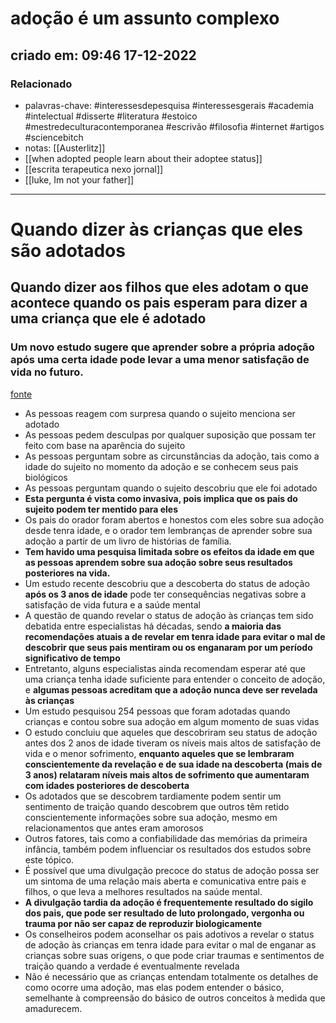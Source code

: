 # adoção é um assunto complexo
## criado em: 09:46 17-12-2022

### Relacionado
- palavras-chave: #interessesdepesquisa #interessesgerais #academia #intelectual #disserte #literatura #estoico #mestredeculturacontemporanea #escrivão #filosofia #internet #artigos #sciencebitch 
- notas: [[Austerlitz]]
- [[when adopted people learn about their adoptee status]]
- [[escrita terapeutica nexo jornal]]
- [[luke, Im not your father]]
---
# Quando dizer às crianças que eles são adotados
## Quando dizer aos filhos que eles adotam o que acontece quando os pais esperam para dizer a uma criança que ele é adotado

### Um novo estudo sugere que aprender sobre a própria adoção após uma certa idade pode levar a uma menor satisfação de vida no futuro.
[fonte](https://www.theatlantic.com/family/archive/2019/07/adoption-disclosure-study/594496/)

- As pessoas reagem com surpresa quando o sujeito menciona ser adotado
- As pessoas pedem desculpas por qualquer suposição que possam ter feito com base na aparência do sujeito
- As pessoas perguntam sobre as circunstâncias da adoção, tais como a idade do sujeito no momento da adoção e se conhecem seus pais biológicos
- As pessoas perguntam quando o sujeito descobriu que ele foi adotado
- **Esta pergunta é vista como invasiva, pois implica que os pais do sujeito podem ter mentido para eles**
- Os pais do orador foram abertos e honestos com eles sobre sua adoção desde tenra idade, e o orador tem lembranças de aprender sobre sua adoção a partir de um livro de histórias de família.
- **Tem havido uma pesquisa limitada sobre os efeitos da idade em que as pessoas aprendem sobre sua adoção sobre seus resultados posteriores na vida.**
- Um estudo recente descobriu que a descoberta do status de adoção **após os 3 anos de idade** pode ter consequências negativas sobre a satisfação de vida futura e a saúde mental
- A questão de quando revelar o status de adoção às crianças tem sido debatida entre especialistas há décadas, sendo **a maioria das recomendações atuais a de revelar em tenra idade para evitar o mal de descobrir que seus pais mentiram ou os enganaram por um período significativo de tempo**
- Entretanto, alguns especialistas ainda recomendam esperar até que uma criança tenha idade suficiente para entender o conceito de adoção, e **algumas pessoas acreditam que a adoção nunca deve ser revelada às crianças**
- Um estudo pesquisou 254 pessoas que foram adotadas quando crianças e contou sobre sua adoção em algum momento de suas vidas
- O estudo concluiu que aqueles que descobriram seu status de adoção antes dos 2 anos de idade tiveram os níveis mais altos de satisfação de vida e o menor sofrimento, **enquanto aqueles que se lembraram conscientemente da revelação e de sua idade na descoberta (mais de 3 anos) relataram níveis mais altos de sofrimento que aumentaram com idades posteriores de descoberta**
- Os adotados que se descobrem tardiamente podem sentir um sentimento de traição quando descobrem que outros têm retido conscientemente informações sobre sua adoção, mesmo em relacionamentos que antes eram amorosos
- Outros fatores, tais como a confiabilidade das memórias da primeira infância, também podem influenciar os resultados dos estudos sobre este tópico.
- É possível que uma divulgação precoce do status de adoção possa ser um sintoma de uma relação mais aberta e comunicativa entre pais e filhos, o que leva a melhores resultados na saúde mental.
- **A divulgação tardia da adoção é frequentemente resultado do sigilo dos pais, que pode ser resultado de luto prolongado, vergonha ou trauma por não ser capaz de reproduzir biologicamente**
- Os conselheiros podem aconselhar os pais adotivos a revelar o status de adoção às crianças em tenra idade para evitar o mal de enganar as crianças sobre suas origens, o que pode criar traumas e sentimentos de traição quando a verdade é eventualmente revelada
- Não é necessário que as crianças entendam totalmente os detalhes de como ocorre uma adoção, mas elas podem entender o básico, semelhante à compreensão do básico de outros conceitos à medida que amadurecem.

